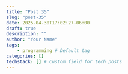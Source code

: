 ```yaml
---
title: "Post 35"
slug: "post-35"
date: 2025-04-30T17:02:27-06:00
draft: true
description: ""
author: "Your Name"
tags: 
    - programming # Default tag
categories: []
techstack: [] # Custom field for tech posts
---
```

<!-- Write your programming post here. -->

